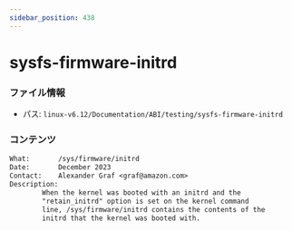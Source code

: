```yaml
---
sidebar_position: 438
---
```

# sysfs-firmware-initrd

### ファイル情報

- パス: `linux-v6.12/Documentation/ABI/testing/sysfs-firmware-initrd`

### コンテンツ

```txt
What:		/sys/firmware/initrd
Date:		December 2023
Contact:	Alexander Graf <graf@amazon.com>
Description:
		When the kernel was booted with an initrd and the
		"retain_initrd" option is set on the kernel command
		line, /sys/firmware/initrd contains the contents of the
		initrd that the kernel was booted with.

```
